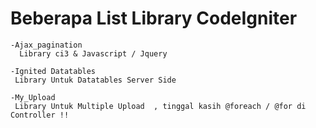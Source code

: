# Beberapa List Library CodeIgniter

	-Ajax_pagination
	  Library ci3 & Javascript / Jquery

	-Ignited Datatables
	 Library Untuk Datatables Server Side

	-My_Upload
	 Library Untuk Multiple Upload  , tinggal kasih @foreach / @for di Controller !!